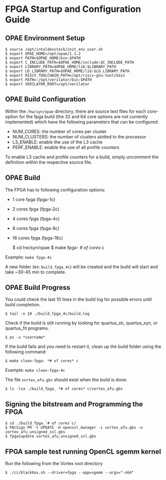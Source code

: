 # FPGA Startup and Configuration Guide 

OPAE Environment Setup
----------------------

    $ source /opt/inteldevstack/init_env_user.sh
    $ export OPAE_HOME=/opt/opae/1.1.2
    $ export PATH=$OPAE_HOME/bin:$PATH
    $ export C_INCLUDE_PATH=$OPAE_HOME/include:$C_INCLUDE_PATH
    $ export LIBRARY_PATH=$OPAE_HOME/lib:$LIBRARY_PATH
    $ export LD_LIBRARY_PATH=$OPAE_HOME/lib:$LD_LIBRARY_PATH
    $ export RISCV_TOOLCHAIN_PATH=/opt/riscv-gnu-toolchain
    $ export PATH=:/opt/verilator/bin:$PATH
    $ export VERILATOR_ROOT=/opt/verilator

OPAE Build Configuration
------------------------

Within the `/hw/syn/opae` directory, there are source text files for each core-option for the fpga build (the 32 and 64 core options are not currently implemented) which have the following parameters that can be configured:
- NUM_CORES: the number of cores per cluster
- NUM_CLUSTERS: the number of clusters alotted to the processor
- L3_ENABLE: enable the use of the L3 cache
- PERF_ENABLE: enable the use of all profile counters

To enable L3 cache and profile counters for a build, simply uncomment the definition within the respective source file.

OPAE Build
------------------

The FPGA has to following configuration options:
- 1 core fpga (fpga-1c)
- 2 cores fpga (fpga-2c)
- 4 cores fpga (fpga-4c)
- 8 cores fpga (fpga-8c)
- 16 cores fpga (fpga-16c)

    $ cd hw/syn/opae
    $ make fpga- *# of cores* c

Example: `make fpga-4c`

A new folder (ex: `build_fpga_4c`) will be created and the build will start and take ~30-45 min to complete.

OPAE Build Progress
-------------------

You could check the last 10 lines in the build log for possible errors until build completion.

    $ tail -n 10 ./build_fpga_4c/build.log

Check if the build is still running by looking for quartus_sh, quartus_syn, or quartus_fit programs.

    $ ps -u *username*


If the build fails and you need to restart it, clean up the build folder using the following command:

    $ make clean-fpga- *# of cores* c

Example: `make clean-fpga-4c`

The file `vortex_afu.gbs` should exist when the build is done:

    $ ls -lsa ./build_fpga_ *# of cores* c/vortex_afu.gbs


Signing the bitstream and Programming the FPGA
----------------------------------------------

    $ cd ./build_fpga_`# of cores`c/
    $ PACSign PR -t UPDATE -H openssl_manager -i vortex_afu.gbs -o vortex_afu_unsigned_ssl.gbs
    $ fpgasupdate vortex_afu_unsigned_ssl.gbs

FPGA sample test running OpenCL sgemm kernel
--------------------------------------------

Run the following from the Vortex root directory

    $ ./ci/blackbox.sh --driver=fpga --app=sgemm --args="-n64"

